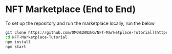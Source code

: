 #  NFT Marketplace (End to End)

To set up the repository and run the marketplace locally, run the below
```bash
git clone https://github.com/OMGWINNING/NFT-Marketplace-Tutorial](https://github.com/amimiraj/thesisProject.git)
cd NFT-Marketplace-Tutorial
npm install
npm start
```
